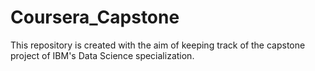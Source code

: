 # Coursera_Capstone
This repository is created with the aim of keeping track of the capstone project of IBM's Data Science specialization.

